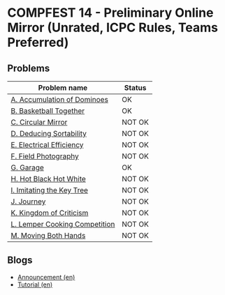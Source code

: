 # COMPFEST 14 - Preliminary Online Mirror (Unrated, ICPC Rules, Teams Preferred)

## Problems

|Problem name|Status|
|------------|---------|
| [A. Accumulation of Dominoes](problems/A._Accumulation_of_Dominoes.md)|OK|
| [B. Basketball Together](problems/B._Basketball_Together.md)|OK|
| [C. Circular Mirror](problems/C._Circular_Mirror.md)|NOT OK|
| [D. Deducing Sortability](problems/D._Deducing_Sortability.md)|NOT OK|
| [E. Electrical Efficiency](problems/E._Electrical_Efficiency.md)|NOT OK|
| [F. Field Photography](problems/F._Field_Photography.md)|NOT OK|
| [G. Garage](problems/G._Garage.md)|OK|
| [H. Hot Black Hot White](problems/H._Hot_Black_Hot_White.md)|NOT OK|
| [I. Imitating the Key Tree](problems/I._Imitating_the_Key_Tree.md)|NOT OK|
| [J. Journey](problems/J._Journey.md)|NOT OK|
| [K. Kingdom of Criticism](problems/K._Kingdom_of_Criticism.md)|NOT OK|
| [L. Lemper Cooking Competition](problems/L._Lemper_Cooking_Competition.md)|NOT OK|
| [M. Moving Both Hands](problems/M._Moving_Both_Hands.md)|NOT OK|
## Blogs

- [Announcement (en)](blogs/Announcement_(en).md)
- [Tutorial (en)](blogs/Tutorial_(en).md)
